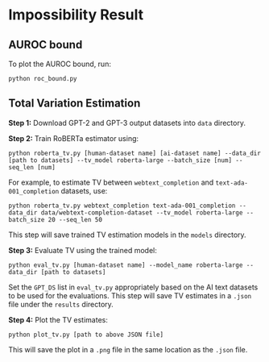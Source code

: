 # Impossibility Result

## AUROC bound

To plot the AUROC bound, run:
```
python roc_bound.py
```

## Total Variation Estimation

**Step 1:** Download GPT-2 and GPT-3 output datasets into `data` directory.

**Step 2:** Train RoBERTa estimator using:
```
python roberta_tv.py [human-dataset name] [ai-dataset name] --data_dir [path to datasets] --tv_model roberta-large --batch_size [num] --seq_len [num]
```
For example, to estimate TV between `webtext_completion` and `text-ada-001_completion` datasets, use:
```
python roberta_tv.py webtext_completion text-ada-001_completion --data_dir data/webtext-completion-dataset --tv_model roberta-large --batch_size 20 --seq_len 50
```
This step will save trained TV estimation models in the `models` directory.

**Step 3:** Evaluate TV using the trained model:
```
python eval_tv.py [human-dataset name] --model_name roberta-large --data_dir [path to datasets]
```
Set the `GPT_DS` list in `eval_tv.py` appropriately based on the AI text datasets to be used for the evaluations.
This step will save TV estimates in a `.json` file under the `results` directory.

**Step 4:** Plot the TV estimates:
```
python plot_tv.py [path to above JSON file]
```
This will save the plot in a `.png` file in the same location as the `.json` file.
